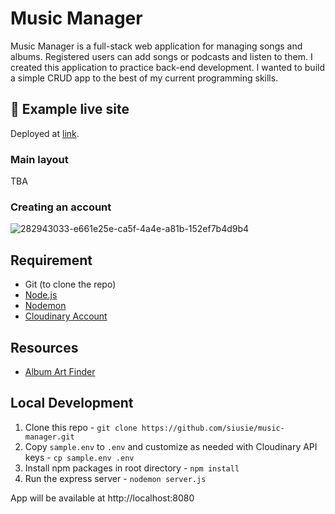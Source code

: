 # Music Manager

Music Manager is a full-stack web application for managing songs and albums. Registered users can add songs or podcasts and listen to them. I created this application to practice back-end development. I wanted to build a simple CRUD app to the best of my current programming skills.

## 🌌 Example live site

Deployed at [link]().

### Main layout

TBA

### Creating an account

![282943033-e661e25e-ca5f-4a4e-a81b-152ef7b4d9b4](https://github.com/siusie/music-manager/assets/93149998/9e29ffb9-d8de-4c89-8127-a5c603015679)

## Requirement

- Git (to clone the repo)
- [Node.js](https://nodejs.org/en/)
- [Nodemon](https://nodemon.io/)
- [Cloudinary Account](https://cloudinary.com/)

## Resources

- [Album Art Finder](https://bendodson.com/projects/itunes-artwork-finder/)

## Local Development

1. Clone this repo - `git clone https://github.com/siusie/music-manager.git`
2. Copy `sample.env` to `.env` and customize as needed with Cloudinary API keys - `cp sample.env .env`
3. Install npm packages in root directory - `npm install`
4. Run the express server - `nodemon server.js`

App will be available at http://localhost:8080
